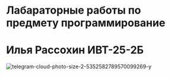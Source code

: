 # Лабараторные работы по предмету программирование 
# Илья Рассохин ИВТ-25-2Б 
![telegram-cloud-photo-size-2-5352582789570099269-y](https://github.com/user-attachments/assets/c51d52e2-eee2-40ea-937c-298df095b298)
